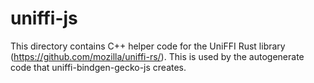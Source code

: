 # uniffi-js

This directory contains C++ helper code for the UniFFI Rust library
(https://github.com/mozilla/uniffi-rs/).  This is used by the autogenerate code
that uniffi-bindgen-gecko-js creates.
